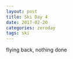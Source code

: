```yaml
---
layout: post
title: Ski Day 4
date: 2017-02-20
categories: zeroday
tags: ski
---
```


flying back, nothing done
